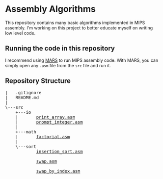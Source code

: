 # Assembly Algorithms

This repository contains many basic algorithms implemented in MIPS assembly.
I'm working on this project to better educate myself on writing low level code.

## Running the code in this repository

I recommend using [MARS](http://courses.missouristate.edu/kenvollmar/mars/)
to run MIPS assembly code. With MARS, you can simply open any `.asm` file
from the `src` file and run it.

## Repository Structure
<pre>
|   .gitignore
|   README.md
|
\---src
    +---io
    |       <a href="src/io/print_array.asm">print_array.asm</a>
    |       <a href="src/io/prompt_integer.asm">prompt_integer.asm</a>
    |       
    +---math
    |       <a href="src/math/factorial.asm">factorial.asm</a>
    |
    \---sort
            <a href="src/sort/insertion_sort.asm">insertion_sort.asm</a><br>
			<a href="src/sort/swap.asm">swap.asm</a><br>
			<a href="src/sort/swap_by_index.asm">swap_by_index.asm</a><br>
</pre>

